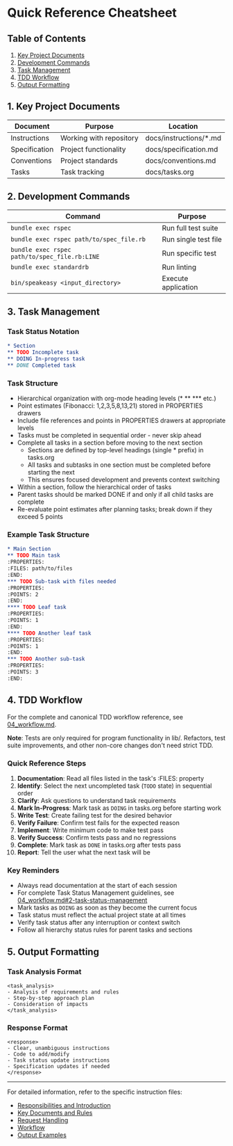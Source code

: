 # Quick Reference Cheatsheet

## Table of Contents
1. [Key Project Documents](#1-key-project-documents)
2. [Development Commands](#2-development-commands)
3. [Task Management](#3-task-management)
4. [TDD Workflow](#4-tdd-workflow)
5. [Output Formatting](#5-output-formatting)

## 1. Key Project Documents

| Document      | Purpose                 | Location               |
|---------------|-------------------------|------------------------|
| Instructions  | Working with repository | docs/instructions/*.md |
| Specification | Project functionality   | docs/specification.md  |
| Conventions   | Project standards       | docs/conventions.md    |
| Tasks         | Task tracking           | docs/tasks.org         |

## 2. Development Commands

| Command                                         | Purpose                   |
|-------------------------------------------------|---------------------------|
| `bundle exec rspec`                             | Run full test suite       |
| `bundle exec rspec path/to/spec_file.rb`        | Run single test file      |
| `bundle exec rspec path/to/spec_file.rb:LINE`   | Run specific test         |
| `bundle exec standardrb`                        | Run linting               |
| `bin/speakeasy <input_directory>`              | Execute application       |

## 3. Task Management

### Task Status Notation
```org
* Section
** TODO Incomplete task
** DOING In-progress task 
** DONE Completed task
```

### Task Structure
- Hierarchical organization with org-mode heading levels (* ** *** etc.)
- Point estimates (Fibonacci: 1,2,3,5,8,13,21) stored in PROPERTIES drawers
- Include file references and points in PROPERTIES drawers at appropriate levels
- Tasks must be completed in sequential order - never skip ahead
- Complete all tasks in a section before moving to the next section
  - Sections are defined by top-level headings (single * prefix) in tasks.org
  - All tasks and subtasks in one section must be completed before starting the next
  - This ensures focused development and prevents context switching
- Within a section, follow the hierarchical order of tasks
- Parent tasks should be marked DONE if and only if all child tasks are complete
- Re-evaluate point estimates after planning tasks; break down if they exceed 5 points

### Example Task Structure
```org
* Main Section
** TODO Main task
:PROPERTIES:
:FILES: path/to/files
:END:
*** TODO Sub-task with files needed
:PROPERTIES:
:POINTS: 2
:END:
**** TODO Leaf task
:PROPERTIES:
:POINTS: 1
:END:
**** TODO Another leaf task
:PROPERTIES:
:POINTS: 1
:END:
*** TODO Another sub-task
:PROPERTIES:
:POINTS: 3
:END:
```

## 4. TDD Workflow

For the complete and canonical TDD workflow reference, see [04_workflow.md](04_workflow.md#1-tdd-workflow).

**Note**: Tests are only required for program functionality in lib/. Refactors, test suite improvements, and other non-core changes don't need strict TDD.

### Quick Reference Steps

1. **Documentation**: Read all files listed in the task's :FILES: property
2. **Identify**: Select the next uncompleted task (`TODO` state) in sequential order
3. **Clarify**: Ask questions to understand task requirements
4. **Mark In-Progress**: Mark task as `DOING` in tasks.org before starting work
5. **Write Test**: Create failing test for the desired behavior
6. **Verify Failure**: Confirm test fails for the expected reason
7. **Implement**: Write minimum code to make test pass
8. **Verify Success**: Confirm tests pass and no regressions
9. **Complete**: Mark task as `DONE` in tasks.org after tests pass
10. **Report**: Tell the user what the next task will be

### Key Reminders

- Always read documentation at the start of each session
- For complete Task Status Management guidelines, see [04_workflow.md#2-task-status-management](04_workflow.md#2-task-status-management)
- Mark tasks as `DOING` as soon as they become the current focus
- Task status must reflect the actual project state at all times
- Verify task status after any interruption or context switch
- Follow all hierarchy status rules for parent tasks and sections

## 5. Output Formatting

### Task Analysis Format
```
<task_analysis>
- Analysis of requirements and rules
- Step-by-step approach plan
- Consideration of impacts
</task_analysis>
```

### Response Format
```
<response>
- Clear, unambiguous instructions
- Code to add/modify
- Task status update instructions
- Specification updates if needed
</response>
```

---

For detailed information, refer to the specific instruction files:
- [Responsibilities and Introduction](01_responsibilities_and_introduction.md)
- [Key Documents and Rules](02_documents_and_rules.md)
- [Request Handling](03_request_handling.md)
- [Workflow](04_workflow.md)
- [Output Examples](05_output_examples.md)
